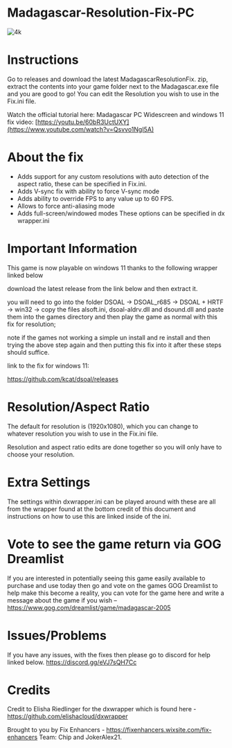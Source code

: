 # Madagascar-Resolution-Fix-PC

![4k](https://github.com/user-attachments/assets/88df515c-2b83-49cb-87c8-0e61b4ab49bb)

# Instructions
Go to releases and download the latest MadagascarResolutionFix. zip, extract the contents into your game folder next to the Madagascar.exe file and you are good to go! You can edit the Resolution you wish to use in the Fix.ini file.

Watch the official tutorial here: 
Madagascar PC Widescreen and windows 11 fix video:
[https://youtu.be/60bR3UctUXY](https://www.youtube.com/watch?v=Qsvvo1NgI5A)

# About the fix 
-  Adds support for any custom resolutions with auto detection of the aspect ratio, these can be specified in Fix.ini.
-  Adds V-sync fix with ability to force V-sync mode
-  Adds ability to override FPS to any value up to 60 FPS.
-  Allows to force anti-aliasing mode
-  Adds full-screen/windowed modes
These options can be specified in dx wrapper.ini

# Important Information
This game is now playable on windows 11 thanks to the following wrapper linked below

download the latest release from the link below and then extract it.

you will need to go into the folder DSOAL -> DSOAL_r685 -> DSOAL + HRTF -> win32 -> copy the files alsoft.ini, dsoal-aldrv.dll and dsound.dll and paste them into the games directory and then play the game as normal with this fix for resolution; 

note if the games not working a simple un install and re install and then trying the above step again and then putting this fix into it after these steps should suffice.

link to the fix for windows 11: 

https://github.com/kcat/dsoal/releases

# Resolution/Aspect Ratio
The default for resolution is (1920x1080), which you can change to whatever resolution you wish to use in the Fix.ini file.

Resolution and aspect ratio edits are done together so you will only have to choose your resolution.

# Extra Settings
The settings within dxwrapper.ini can be played around with these are all from the wrapper found at the bottom credit of this document and instructions on how to use this are linked inside of the ini.

# Vote to see the game return via GOG Dreamlist
If you are interested in potentially seeing this game easily available to purchase and use today then go and vote on the games GOG Dreamlist to help make this become a reality, you can vote for the game here and write a message about the game if you wish – https://www.gog.com/dreamlist/game/madagascar-2005 

# Issues/Problems
If you have any issues, with the fixes then please go to discord for help linked below. https://discord.gg/eVJ7sQH7Cc

# Credits
Credit to Elisha Riedlinger for the dxwrapper which is found here - https://github.com/elishacloud/dxwrapper 

Brought to you by Fix Enhancers - https://fixenhancers.wixsite.com/fix-enhancers
Team:
Chip and JokerAlex21.
